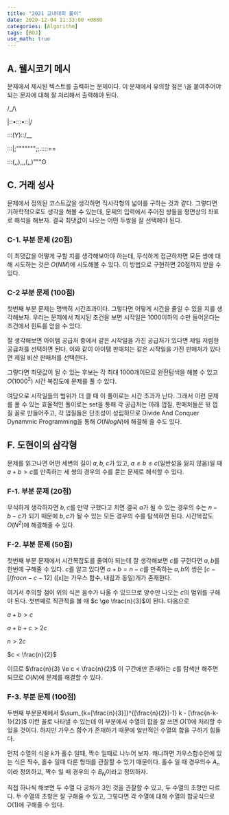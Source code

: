 ```yaml
---
title: "2021 교내대회 풀이"
date: 2020-12-04 11:33:00 +0800
categories: [Algorithm]
tags: [BOJ]
use_math: true
---
```




## A. 웰시코기 메시

문제에서 제시된 텍스트를 출력하는 문제이다. 이 문제에서 유의할 점은 \을 붙여주어야 되는 문자에 대해 잘 처리해서 출력해야 된다.

/\_/\

\|::•:::•::|/

::\:(Y)::/__

:::|;""""""";;.::::\==

:::(,,),,,(,,)"""O



## C. 거래 성사

 문제에서 정의된 코스트값을 생각하면 직사각형의 넓이를 구하는 것과 같다. 그렇다면 기하학적으로도 생각을 해볼 수 있는데, 문제의 입력에서 주어진 쌍들을 평면상의 좌표로 해석을 해보자. 결국 최댓값이 나오는 어떤 두쌍을 잘 선택해야 된다.

### C-1. 부분 문제 (20점)

  이 최댓값을 어떻게 구할 지를 생각해보아야 하는데, 무식하게 접근하자면 모든 쌍에 대해 시도하는 것은 $O(NM)$에 시도해볼 수 있다. 이 방법으로 구현하면 20점까지 받을 수 있다.

### C-2 부분 문제 (100점)

  첫번째 부분 문제는 명백히 시간초과이다. 그렇다면 어떻게 시간을 줄일 수 있을 지를 생각해보자. 우리는 문제에서 제시된 조건을 보면 시작일은 1000이하의 수만 들어온다는 조건에서 힌트를 얻을 수 있다.

  잘 생각해보면 아이템 공급처 중에서 같은 시작일을 가진 공급처가 있다면 제일 저렴한 공급처를 선택하면 된다. 이와 같이 아이템 판매처는 같은 시작일을 가진 판매처가 있다면 제일 비산 판매처를 선택한다.

  그렇다면 최댓값이 될 수 있는 후보는 각 최대 1000개이므로 완전탐색을 해볼 수 있고 $O(1000^2)$ 시간 복잡도에 문제를 풀 수 있다.



 여담으로 시작일들의 범위가 더 클 때 이 풀이로는 시간 초과가 난다. 그래서 이런 문제를 풀 수 있는 효율적인 풀이로는 set을 통해 각 공급처는 아래 껍질, 판매처들은 윗 껍질 꼴로 만들어주고, 각 껍질들은 단조성이 성립하므로 Divide And Conquer Dynammic Programming을 통해 $O(NlogN)$에 해결해 줄 수도 있다. 



## F. 도현이의 삼각형

 문제를 읽고나면 어떤 세변의 길이 $a, b, c$가 있고, $a \le b \le c$(일반성을 잃지 않음)일 때 $a + b > c$를 만족하는 세 쌍의 경우의 수를 묻는 문제로 해석할 수 있다.

### F-1. 부분 문제 (20점)

 무식하게 생각하자면 $b, c$를 만약 구했다고 치면 결국 $a$가 될 수 있는 경우의 수는 $n-b-c$가 되기 때문에 $b, c$가 될 수 있는 모든 경우의 수를 탐색하면 된다. 시간복잡도 $O(N^2)$에 해결해줄 수 있다.

### F-2. 부분 문제 (50점)

 첫번째 부분 문제에서 시간복잡도를 줄여야 되는데 잘 생각해보면 $c$를 구한다면 $a, b$를 한번에 구해줄 수 있다. $c$를 알고 있다면 $a+b = n-c$를 만족하는 $a, b$의 쌍은 $[c - [/frac{n-c-1}{2}]$ ([x]는 가우스 함수, 내림과 동일)개가 존재한다.

  여기서 주의할 점이 위의 식은 음수가 나올 수 있으므로 양수만 나오는 $c$의 범위를 구해야 된다. 첫번째로 직관적을 볼 때 $c \ge \frac{n}{3}$이 된다. 다음으로 

$a + b > c$ 

$a + b + c > 2c$ 

$n > 2c$ 

$c < \frac{n}{2}$ 

  이므로 $\frac{n}{3} \le c < \frac{n}{2}$ 이 구간에만 존재하는 $c$를 탐색만 해주면 되므로 $O(N)$에 문제를 해결할 수 있다.

### F-3. 부분 문제 (100점)

  두번째 부분문제에서 $\sum_{k=[\frac{n}{3}]}^{[\frac{n}{2}]-1} k - [\frac{n-k-1}{2}]$ 이런 꼴로 나타낼 수 있는데 이 부분에서 수열의 합을 잘 쓰면 $O(1)$에 처리할 수 있을 것이다. 하지만 가우스 함수가 존재하기 때문에 일반적인 수열의 합을 구하기 힘들다.

  먼저 수열의 식을 $k$가 홀수 일때, 짝수 일때로 나누어 보자. 왜냐하면 가우스함수안에 있는 식은 짝수, 홀수 일때 다른 형태를 관찰할 수 있기 때문이다. 홀수 일 때 경우의수 $A_n$이라 정의하고, 짝수 일 때 경우의 수 $B_N$이라고 정의하자.

  직접 하나씩 해보면 두 수열 다 공차가 3인 것을 관찰할 수 있고, 두 수열의 초항만 다르다. 두 수열의 초항은 잘 구해줄 수 있고, 그렇다면 각 수열에 대해 수열의 합공식으로 O(1)에 구해줄 수 있다.

